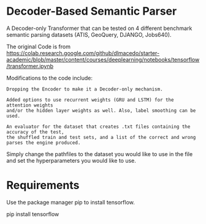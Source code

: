 # Decoder-Based Semantic Parser

A Decoder-only Transformer that can be tested on 4 different benchmark semantic parsing datasets (ATIS, GeoQuery, DJANGO, Jobs640). 

The original Code is from https://colab.research.google.com/github/dlmacedo/starter-academic/blob/master/content/courses/deeplearning/notebooks/tensorflow/transformer.ipynb

Modifications to the code include:
    
    Dropping the Encoder to make it a Decoder-only mechanism.
    
    Added options to use recurrent weights (GRU and LSTM) for the attention weights 
    and/or the hidden layer weights as well. Also, label smoothing can be used.
    
    An evaluator for the dataset that creates .txt files containing the accuracy of the test, 
    the shuffled train and test sets, and a list of the correct and wrong parses the engine produced.

Simply change the pathfiles to the dataset you would like to use in the file and set the hyperparameters you would like to use.

# Requirements
Use the package manager pip to install tensorflow.

pip install tensorflow
